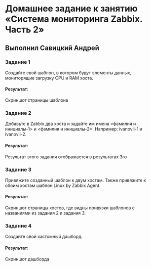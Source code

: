# Домашнее задание к занятию «Система мониторинга Zabbix. Часть 2»

## Выполнил Савицкий Андрей

### Задание 1
Создайте свой шаблон, в котором будут элементы данных, мониторящие загрузку CPU и RAM хоста.
#### Результат:
Скриншот страницы шаблона


### Задание 2
Добавьте в Zabbix два хоста и задайте им имена <фамилия и инициалы-1> и <фамилия и инициалы-2>. Например: ivanovii-1 и ivanovii-2.

#### Результат:
 Результат этого задания отображается в результатах 3го

### Задание 3
Привяжите созданный шаблон к двум хостам. Также привяжите к обоим хостам шаблон Linux by Zabbix Agent.

#### Результат:
Скриншот страницы хостов, где видны привязки шаблонов с названиями из задания 2 и задания 3.

### Задание 4
Создайте свой кастомный дашборд.

#### Результат:
Скриншот дашборда 

